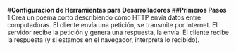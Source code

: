 #**Configuración de Herramientas para Desarrolladores**
##**Primeros Pasos**
1.Crea un poema corto describiendo cómo HTTP envía datos entre computadoras.
El cliente envía una petición, se transmite por internet.
El servidor recibe la petición y genera una respuesta, la envía.
El cliente recibe la respuesta (y si estamos en el navegador, interpreta lo recibido).

